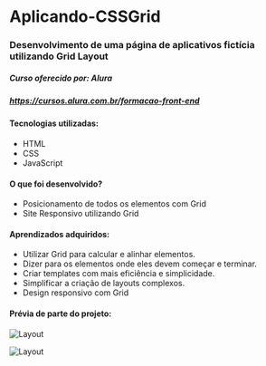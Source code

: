 # Aplicando-CSSGrid

### Desenvolvimento de uma página de aplicativos fictícia utilizando Grid Layout

##### Curso oferecido por: Alura
##### https://cursos.alura.com.br/formacao-front-end

#### Tecnologias utilizadas:

* HTML
* CSS
* JavaScript

#### O que foi desenvolvido?

* Posicionamento de todos os elementos com Grid
* Site Responsivo utilizando Grid

#### Aprendizados adquiridos:

* Utilizar Grid para calcular e alinhar elementos.
* Dizer para os elementos onde eles devem começar e terminar.
* Criar templates com mais eficiência e simplicidade.
* Simplificar a criação de layouts complexos.
* Design responsivo com Grid

#### Prévia de parte do projeto:

![Layout](https://i.imgur.com/qZnv8Ma.png "Layout")

![Layout](https://i.imgur.com/RMotDfF.png "Layout")


